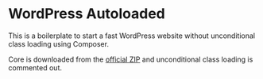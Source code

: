 # WordPress Autoloaded

This is a boilerplate to start a fast WordPress website
without unconditional class loading using Composer.

Core is downloaded from the [official ZIP](https://wordpress.org/download/releases/)
and unconditional class loading is commented out.
